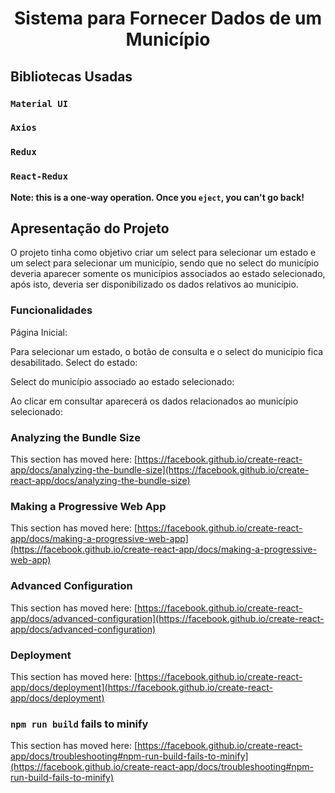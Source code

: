 <h1 align="center"> Sistema para Fornecer Dados de um Município </h1>


## Bibliotecas Usadas


### `Material UI`

### `Axios`

### `Redux`

### `React-Redux`

**Note: this is a one-way operation. Once you `eject`, you can't go back!**


## Apresentação do Projeto

O projeto tinha como objetivo criar um select para selecionar um estado e um select para selecionar um município, sendo que no select do município deveria aparecer  somente os municípios associados ao estado selecionado, após isto, deveria ser disponibilizado os dados relativos ao município.


### Funcionalidades

Página Inicial:

Para selecionar um estado, o botão de consulta e o select do município fica desabilitado.
Select do estado:

Select do município associado ao estado selecionado:

Ao clicar em consultar aparecerá os dados relacionados ao município selecionado:

### Analyzing the Bundle Size

This section has moved here: [https://facebook.github.io/create-react-app/docs/analyzing-the-bundle-size](https://facebook.github.io/create-react-app/docs/analyzing-the-bundle-size)

### Making a Progressive Web App

This section has moved here: [https://facebook.github.io/create-react-app/docs/making-a-progressive-web-app](https://facebook.github.io/create-react-app/docs/making-a-progressive-web-app)

### Advanced Configuration

This section has moved here: [https://facebook.github.io/create-react-app/docs/advanced-configuration](https://facebook.github.io/create-react-app/docs/advanced-configuration)

### Deployment

This section has moved here: [https://facebook.github.io/create-react-app/docs/deployment](https://facebook.github.io/create-react-app/docs/deployment)

### `npm run build` fails to minify

This section has moved here: [https://facebook.github.io/create-react-app/docs/troubleshooting#npm-run-build-fails-to-minify](https://facebook.github.io/create-react-app/docs/troubleshooting#npm-run-build-fails-to-minify)
